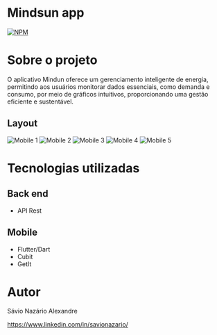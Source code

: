 # Mindsun app
[![NPM](https://img.shields.io/npm/l/react)](https://github.com/devsuperior/sds1-wmazoni/blob/master/LICENSE) 

# Sobre o projeto

O aplicativo Mindun oferece um gerenciamento inteligente de energia, permitindo aos usuários monitorar dados essenciais, como demanda e consumo, por meio de gráficos intuitivos, proporcionando uma gestão eficiente e sustentável.

## Layout
![Mobile 1](https://github.com/acenelio/assets/raw/main/sds1/home.jpeg) ![Mobile 2](https://github.com/acenelio/assets/raw/main/sds1/demanda.jpeg) ![Mobile 3](https://github.com/acenelio/assets/raw/main/sds1/demanda2.jpeg) ![Mobile 4](https://github.com/acenelio/assets/raw/main/sds1/consumo.jpeg) ![Mobile 5](https://github.com/acenelio/assets/raw/main/sds1/suporte.jpeg)

# Tecnologias utilizadas
## Back end
- API Rest
## Mobile
- Flutter/Dart
- Cubit
- GetIt

# Autor

Sávio Nazário Alexandre

https://www.linkedin.com/in/savionazario/
